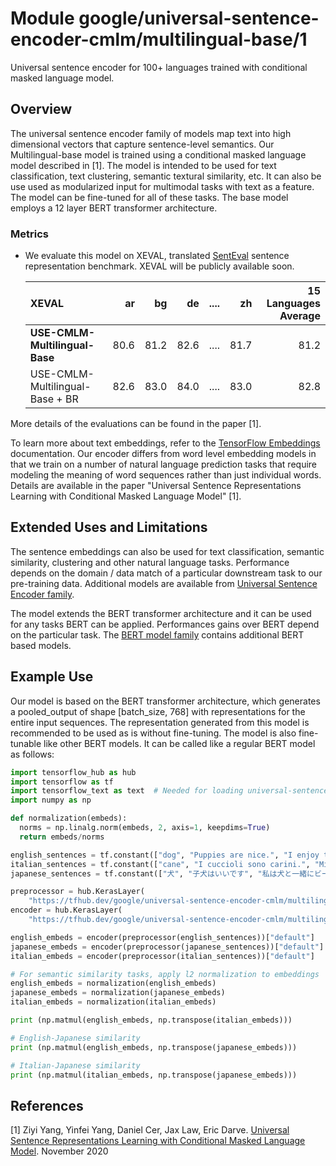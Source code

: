 # Module google/universal-sentence-encoder-cmlm/multilingual-base/1

Universal sentence encoder for 100+ languages trained with conditional masked
language model.

<!-- asset-path: internal -->
<!-- module-type: text-embedding -->
<!-- fine-tunable: true -->
<!-- format: saved_model_2 -->
<!-- language: multilingual -->
<!-- network-architecture: Transformer -->
<!-- dataset: CommonCrawl -->
<!-- dataset: Wikipedia -->
<!-- dataset: Translation -->

## Overview

The universal sentence encoder family of models map text into high dimensional
vectors that capture sentence-level semantics. Our Multilingual-base model is
trained using a conditional masked language model described in [1]. The model is
intended to be used for text classification, text clustering, semantic textural
similarity, etc. It can also be use used as modularized input for multimodal
tasks with text as a feature. The model can be fine-tuned for all of these
tasks. The base model employs a 12 layer BERT transformer architecture.

### Metrics

*   We evaluate this model on XEVAL, translated
    [SentEval](https://github.com/facebookresearch/SentEval) sentence
    representation benchmark. XEVAL will be publicly available soon.

    XEVAL                           | ar   | bg   | de   | .... | zh   | 15 Languages Average
    :------------------------------ | ---: | ---: | ---: | ---: | ---: | --------------------:
    **USE-CMLM-Multilingual-Base**  | 80.6 | 81.2 | 82.6 | .... | 81.7 | 81.2
    USE-CMLM-Multilingual-Base + BR | 82.6 | 83.0 | 84.0 | .... | 83.0 | 82.8

More details of the evaluations can be found in the paper [1].

To learn more about text embeddings, refer to the
[TensorFlow Embeddings](https://www.tensorflow.org/tutorials/text/word_embeddings)
documentation. Our encoder differs from word level embedding models in that we
train on a number of natural language prediction tasks that require modeling the
meaning of word sequences rather than just individual words. Details are
available in the paper "Universal Sentence Representations Learning with
Conditional Masked Language Model" [1].

## Extended Uses and Limitations

The sentence embeddings can also be used for text classification, semantic
similarity, clustering and other natural language tasks. Performance depends on
the domain / data match of a particular downstream task to our pre-training
data. Additional models are available from
[Universal Sentence Encoder family](https://tfhub.dev/google/collections/universal-sentence-encoder/1).

The model extends the BERT transformer architecture and it can be used for any
tasks BERT can be applied. Performances gains over BERT depend on the particular
task. The [BERT model family](https://tfhub.dev/google/collections/bert/1)
contains additional BERT based models.

## Example Use

Our model is based on the BERT transformer architecture, which generates a
pooled_output of shape [batch_size, 768] with representations for the entire
input sequences. The representation generated from this model is recommended to
be used as is without fine-tuning. The model is also fine-tunable like other
BERT models. It can be called like a regular BERT model as follows:

```python
import tensorflow_hub as hub
import tensorflow as tf
import tensorflow_text as text  # Needed for loading universal-sentence-encoder-cmlm/multilingual-preprocess
import numpy as np

def normalization(embeds):
  norms = np.linalg.norm(embeds, 2, axis=1, keepdims=True)
  return embeds/norms

english_sentences = tf.constant(["dog", "Puppies are nice.", "I enjoy taking long walks along the beach with my dog."])
italian_sentences = tf.constant(["cane", "I cuccioli sono carini.", "Mi piace fare lunghe passeggiate lungo la spiaggia con il mio cane."])
japanese_sentences = tf.constant(["犬", "子犬はいいです", "私は犬と一緒にビーチを散歩するのが好きです"])

preprocessor = hub.KerasLayer(
    "https://tfhub.dev/google/universal-sentence-encoder-cmlm/multilingual-preprocess/2")
encoder = hub.KerasLayer(
    "https://tfhub.dev/google/universal-sentence-encoder-cmlm/multilingual-base/1")

english_embeds = encoder(preprocessor(english_sentences))["default"]
japanese_embeds = encoder(preprocessor(japanese_sentences))["default"]
italian_embeds = encoder(preprocessor(italian_sentences))["default"]

# For semantic similarity tasks, apply l2 normalization to embeddings
english_embeds = normalization(english_embeds)
japanese_embeds = normalization(japanese_embeds)
italian_embeds = normalization(italian_embeds)

print (np.matmul(english_embeds, np.transpose(italian_embeds)))

# English-Japanese similarity
print (np.matmul(english_embeds, np.transpose(japanese_embeds)))

# Italian-Japanese similarity
print (np.matmul(italian_embeds, np.transpose(japanese_embeds)))

```

## References

[1] Ziyi Yang, Yinfei Yang, Daniel Cer, Jax Law, Eric Darve. [Universal Sentence
Representations Learning with Conditional Masked Language
Model](https://openreview.net/forum?id=WDVD4lUCTzU). November 2020
